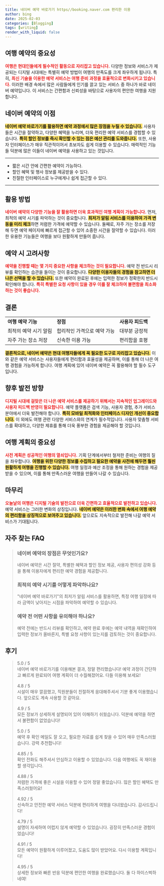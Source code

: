 ```yaml
---
title: 네이버 예약 바로가기 https//booking.naver.com 편리한 이용
author: bing
date: 2025-02-03
categories: [Blogging]
tags: [writing]
render_with_liquid: false
---
```



<h2 id='여행 예약의 중요성'>여행 예약의 중요성</h2>

<p><b><span style="color: #ee2323;">여행은 현대인들에게 필수적인 활동으로 자리잡고 있습니다.</span></b> 다양한 정보와 서비스가 제공되는 디지털 시대에는 특별히 예약 방법이 여행의 만족도를 크게 좌우하게 됩니다. 특히, <b><span style="color: #ee2323;">최신 기술을 이용한 예약 서비스는 여행 준비 과정을 효율적으로 변화시키고 있습니다.</span></b> 이러한 배경 속에서 많은 사람들에게 인기를 끌고 있는 서비스 중 하나가 바로 네이버 예약입니다. 이 서비스는 간편함과 신뢰성을 바탕으로 사용자의 편안한 여행을 지원합니다.</p>

<h2 id='네이버 예약의 이점'>네이버 예약의 이점</h2>

<p><b><span style="background-color: #ffe066;">네이버 예약 바로가기를 활용하면 예약 과정에서 많은 장점을 누릴 수 있습니다.</span></b> 사용자들은 시간을 절약하고, 다양한 혜택을 누리며, 더욱 편리한 예약 서비스를 경험할 수 있습니다. <b><span style="background-color: #ffe066;">특히 할인 정보를 즉시 확인할 수 있는 점은 예산 관리를 도와줍니다.</span></b> 또한, 사용자 인터페이스가 매우 직관적이어서 초보자도 쉽게 이용할 수 있습니다. 매력적인 기능들 덕분에 많은 이들이 네이버 예약을 사용하고 있는 것입니다.</p>

<hr />

<ul>
    <li>짧은 시간 안에 간편한 예약이 가능하다.</li>
    <li>할인 혜택 및 행사 정보를 제공받을 수 있다.</li>
    <li>친절한 인터페이스로 누구에게나 쉽게 접근할 수 있다.</li>
</ul>

<hr />

<h2 id='활용 방법'>활용 방법</h2>

<p><b><span style="color: #ee2323;">네이버 예약의 다양한 기능을 잘 활용하면 더욱 효과적인 여행 계획이 가능합니다.</span></b> 먼저, 최적의 예약 시기를 파악하는 것이 중요합니다. <b><span style="background-color: #ffe066;">최저가 알림 서비스를 이용하여 가격 변동을 미리 체크</span></b>하면 저렴한 가격에 예약할 수 있습니다. 둘째로, 자주 가는 장소를 저장해 두면 예약 페이지에 빠르게 접근할 수 있어 소중한 시간을 절약할 수 있습니다. 이러한 유용한 기능들은 여행을 보다 원활하게 만들어 줍니다.</p>

<h2 id='예약 시 고려사항'>예약 시 고려사항</h2>

<p><b><span style="color: #ee2323;">예약을 진행할 때는 몇 가지 중요한 사항을 체크하는 것이 필요합니다.</span></b> 예약 전 반드시 리뷰를 확인하는 습관을 들이는 것이 중요합니다. <b><span style="background-color: #ffe066;">다양한 이용자들의 경험을 참고하면 더 나은 선택을 할 수 있습니다.</span></b> 또한 예약이 완료된 후에는 입력한 정보가 정확한지 반드시 확인해야 합니다. <b><span style="color: #ee2323;">특히 특별한 요청 사항이 있을 경우 이를 잘 체크하여 불편함을 최소화하는 것이 좋습니다.</span></b></p>

<h2 id='결론'>결론</h2>

<table>
    <tr>
        <td><b>여행 예약 기능</b></td>
        <td><b>장점</b></td>
        <td><b>사용자 피드백</b></td>
    </tr>
    <tr>
        <td>최적의 예약 시기 알림</td>
        <td>합리적인 가격으로 예약 가능</td>
        <td>대부분 긍정적</td>
    </tr>
    <tr>
        <td>자주 가는 장소 저장</td>
        <td>신속한 이용 가능</td>
        <td>편리함을 호평</td>
    </tr>
</table>

<p><b><span style="background-color: #ffe066;">결론적으로, 네이버 예약은 현대 여행자들에게 꼭 필요한 도구로 자리잡고 있습니다.</span></b> 이와 같은 예약 서비스는 사용자들에게 편리함과 효율성을 제공하며, 이를 통해 더 나은 여행 경험을 가능하게 합니다. 여행 계획에 있어 네이버 예약은 꼭 활용해야 할 필수 도구입니다.</p>

<h2 id='향후 발전 방향'>향후 발전 방향</h2>

<p><b><span style="color: #ee2323;">디지털 시대에 걸맞은 더 나은 예약 서비스를 제공하기 위해서는 지속적인 업그레이드와 사용자 피드백 반영이 필요합니다.</span></b> 예약 플랫폼은 검색 기능, 사용자 경험, 추가 서비스 분야에서 더욱 발전해야 합니다. <b><span style="background-color: #ffe066;">특히 모바일 최적화와 인터페이스 디자인 개선이 중요합니다.</span></b> 이 외에도 여행 관련 다양한 서비스와의 연계가 필수적입니다. 사용자 맞춤형 서비스를 확대하고, 다양한 제휴를 통해 더욱 풍부한 경험을 제공해야 할 것입니다.</p>

<h2 id='여행 계획의 중요성'>여행 계획의 중요성</h2>

<p><b><span style="color: #ee2323;">사전 계획은 성공적인 여행의 열쇠입니다.</span></b> 기획 단계에서부터 철저한 준비는 여행의 질을 좌우합니다. <b><span style="background-color: #ffe066;">여행을 위한 다양한 정보를 수집하고 필요한 예약을 사전에 해두면 훨씬 원활하게 여행을 진행할 수 있습니다.</span></b> 여행 일정과 예산 조정을 통해 원하는 경험을 제공받을 수 있으며, 이를 통해 만족스러운 여행을 만들어 나갈 수 있습니다.</p>

<h2 id='마무리'>마무리</h2>

<p><b><span style="color: #ee2323;">오늘날의 여행은 디지털 기술의 발전으로 더욱 간편하고 효율적으로 발전하고 있습니다.</span></b> 예약 서비스는 그러한 변화의 상징입니다. <b><span style="background-color: #ffe066;">네이버 예약은 이러한 변화 속에서 여행 예약의 편리함을 상징적으로 보여주고 있습니다.</span></b> 앞으로도 지속적으로 발전해 나갈 예약 서비스가 기대됩니다.</p>


<h2 id='자주_찾는_FAQ'>자주 찾는 FAQ</h2>
<div itemscope="" itemtype="https://schema.org/FAQPage"> 
<blockquote> 
<div itemscope="" itemprop="mainEntity" itemtype="https://schema.org/Question"> 
<h3 itemprop="name">네이버 예약의 장점은 무엇인가요?</h3> 
<div itemscope="" itemprop="acceptedAnswer" itemtype="https://schema.org/Answer"> 
<span itemprop="text"> 
<p>네이버 예약은 시간 절약, 특별한 혜택과 할인 정보 제공, 사용자 편의성 강화 등을 통해 이용자에게 편리한 예약 경험을 제공합니다.</p> 
</span> 
</div> 
</div> 

<div itemscope="" itemprop="mainEntity" itemtype="https://schema.org/Question"> 
<h3 itemprop="name">최적의 예약 시기를 어떻게 파악하나요?</h3> 
<div itemscope="" itemprop="acceptedAnswer" itemtype="https://schema.org/Answer"> 
<span itemprop="text"> 
<p>"네이버 예약 바로가기"의 최저가 알림 서비스를 활용하면, 특정 여행 일정에 따라 금액이 낮아지는 시점을 파악하여 예약할 수 있습니다.</p> 
</span> 
</div> 
</div> 

<div itemscope="" itemprop="mainEntity" itemtype="https://schema.org/Question"> 
<h3 itemprop="name">예약 전 어떤 사항을 유의해야 하나요?</h3> 
<div itemscope="" itemprop="acceptedAnswer" itemtype="https://schema.org/Answer"> 
<span itemprop="text"> 
<p>예약 전에는 반드시 리뷰를 확인하고, 예약 완료 후에는 예약 내역을 재확인하여 입력한 정보가 올바른지, 특별 요청 사항이 있는지를 검토하는 것이 중요합니다.</p> 
</span> 
</div> 
</div> 
</blockquote> 
</div>
<h2 id='후기'>후기</h2>
<div itemscope itemtype="https://schema.org/Product">
  <blockquote>
  <div itemprop="review" itemscope itemtype="https://schema.org/Review">
      <div itemprop="reviewRating" itemscope itemtype="https://schema.org/Rating"> <span itemprop="ratingValue">5.0</span> / <span itemprop="bestRating">5</span> </div>
      <span itemprop="reviewBody">네이버 예약 바로가기를 이용해본 결과, 정말 편리했습니다! 예약 과정이 간단하고 빠르게 완료되어 여행 계획이 더 수월해졌어요. 다들 이용해 보세요!</span>
  </div>
  <br>
  <div itemprop="review" itemscope itemtype="https://schema.org/Review">
      <div itemprop="reviewRating" itemscope itemtype="https://schema.org/Rating"> <span itemprop="ratingValue">4.8</span> / <span itemprop="bestRating">5</span> </div>
      <span itemprop="reviewBody">시설이 매우 깔끔했고, 직원분들이 친절하게 응대해주셔서 기분 좋게 이용했습니다. 앞으로도 계속 사용할 것 같아요.</span>
  </div>
  <br>
  <div itemprop="review" itemscope itemtype="https://schema.org/Review">
      <div itemprop="reviewRating" itemscope itemtype="https://schema.org/Rating"> <span itemprop="ratingValue">4.9</span> / <span itemprop="bestRating">5</span> </div>
      <span itemprop="reviewBody">모든 정보가 상세하게 설명되어 있어 이해하기 쉬웠습니다. 덕분에 예약을 하면서 불편함이 없었습니다!</span>
  </div>
  <br>
  <div itemprop="review" itemscope itemtype="https://schema.org/Review">
      <div itemprop="reviewRating" itemscope itemtype="https://schema.org/Rating"> <span itemprop="ratingValue">5.0</span> / <span itemprop="bestRating">5</span> </div>
      <span itemprop="reviewBody">예약 후 확인 메일도 잘 오고, 필요한 자료를 쉽게 찾을 수 있어 매우 만족스러웠습니다. 강력 추천합니다!</span>
  </div>
  <br>
  <div itemprop="review" itemscope itemtype="https://schema.org/Review">
      <div itemprop="reviewRating" itemscope itemtype="https://schema.org/Rating"> <span itemprop="ratingValue">4.85</span> / <span itemprop="bestRating">5</span> </div>
      <span itemprop="reviewBody">확인 전화도 해주셔서 안심하고 이용할 수 있었습니다. 다음 여행에도 꼭 재이용할 생각입니다.</span>
  </div>
  <br>
  <div itemprop="review" itemscope itemtype="https://schema.org/Review">
      <div itemprop="reviewRating" itemscope itemtype="https://schema.org/Rating"> <span itemprop="ratingValue">4.88</span> / <span itemprop="bestRating">5</span> </div>
      <span itemprop="reviewBody">저렴한 가격에 좋은 시설을 이용할 수 있어 정말 좋았습니다. 많은 할인 혜택도 만족스러웠어요!</span>
  </div>
  <br>
  <div itemprop="review" itemscope itemtype="https://schema.org/Review">
      <div itemprop="reviewRating" itemscope itemtype="https://schema.org/Rating"> <span itemprop="ratingValue">4.92</span> / <span itemprop="bestRating">5</span> </div>
      <span itemprop="reviewBody">신속하고 안전한 예약 서비스 덕분에 편리하게 여행을 다녀왔습니다. 감사드립니다!</span>
  </div>
  <br>
  <div itemprop="review" itemscope itemtype="https://schema.org/Review">
      <div itemprop="reviewRating" itemscope itemtype="https://schema.org/Rating"> <span itemprop="ratingValue">4.79</span> / <span itemprop="bestRating">5</span> </div>
      <span itemprop="reviewBody">설명이 자세하여 어렵지 않게 예약할 수 있었습니다. 굉장히 만족스러운 경험이었습니다!</span>
  </div>
  <br>
  <div itemprop="review" itemscope itemtype="https://schema.org/Review">
      <div itemprop="reviewRating" itemscope itemtype="https://schema.org/Rating"> <span itemprop="ratingValue">4.91</span> / <span itemprop="bestRating">5</span> </div>
      <span itemprop="reviewBody">모든 예약이 원활하게 이루어졌고, 도움도 많이 받았어요. 다시 이용할 계획입니다!</span>
  </div>
  <br>
  <div itemprop="review" itemscope itemtype="https://schema.org/Review">
      <div itemprop="reviewRating" itemscope itemtype="https://schema.org/Rating"> <span itemprop="ratingValue">4.95</span> / <span itemprop="bestRating">5</span> </div>
      <span itemprop="reviewBody">상세한 정보와 빠른 반응 덕분에 편안한 여행을 완료했습니다. 둘 다 하이스벅하네여!</span>
  </div>
  </blockquote>
</div>
